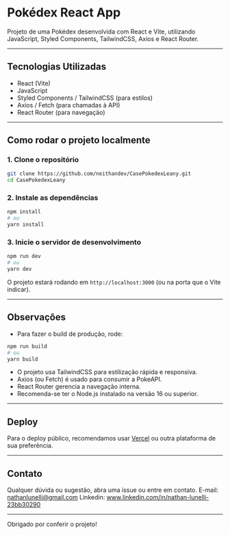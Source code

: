 # Pokédex React App

Projeto de uma Pokédex desenvolvida com React e Vite, utilizando JavaScript, Styled Components, TailwindCSS, Axios e React Router.

---

## Tecnologias Utilizadas

- React (Vite)
- JavaScript
- Styled Components / TailwindCSS (para estilos)
- Axios / Fetch (para chamadas à API)
- React Router (para navegação)

---

## Como rodar o projeto localmente

### 1. Clone o repositório

```bash
git clone https://github.com/neithandev/CasePokedexLeany.git
cd CasePokedexLeany
```

### 2. Instale as dependências

```bash
npm install
# ou
yarn install
```

### 3. Inicie o servidor de desenvolvimento

```bash
npm run dev
# ou
yarn dev
```

O projeto estará rodando em `http://localhost:3000` (ou na porta que o Vite indicar).

---

## Observações

- Para fazer o build de produção, rode:

```bash
npm run build
# ou
yarn build
```

- O projeto usa TailwindCSS para estilização rápida e responsiva.
- Axios (ou Fetch) é usado para consumir a PokeAPI.
- React Router gerencia a navegação interna.
- Recomenda-se ter o Node.js instalado na versão 16 ou superior.

---

## Deploy

Para o deploy público, recomendamos usar [Vercel](https://vercel.com/) ou outra plataforma de sua preferência.

---

## Contato

Qualquer dúvida ou sugestão, abra uma issue ou entre em contato.
E-mail: nathanlunelli@gmail.com
Linkedin: www.linkedin.com/in/nathan-lunelli-23bb30290

---

Obrigado por conferir o projeto!
